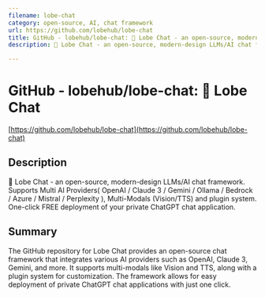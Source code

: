 ```yaml
---
filename: lobe-chat
category: open-source, AI, chat framework
url: https://github.com/lobehub/lobe-chat
title: GitHub - lobehub/lobe-chat: 🤯 Lobe Chat - an open-source, modern-design LLMs/AI chat framework. Supports Multi AI Providers( OpenAI / Claude 3 / Gemini / Ollama / Bedrock / Azure / Mistral / Perplexity ), Multi-Modals (Vision/TTS) and plugin system. One-click FREE deployment of your private ChatGPT chat application.
description: 🤯 Lobe Chat - an open-source, modern-design LLMs/AI chat framework. Supports Multi AI Providers( OpenAI / Claude 3 / Gemini / Ollama / Bedrock / Azure / Mistral / Perplexity ), Multi-Modals (Vision/TTS) and plugin system. One-click FREE deployment of your private ChatGPT chat application.

--- 
```


# GitHub - lobehub/lobe-chat: 🤯 Lobe Chat

[https://github.com/lobehub/lobe-chat](https://github.com/lobehub/lobe-chat)

## Description

🤯 Lobe Chat - an open-source, modern-design LLMs/AI chat framework. Supports Multi AI Providers( OpenAI / Claude 3 / Gemini / Ollama / Bedrock / Azure / Mistral / Perplexity ), Multi-Modals (Vision/TTS) and plugin system. One-click FREE deployment of your private ChatGPT chat application.

## Summary

The GitHub repository for Lobe Chat provides an open-source chat framework that integrates various AI providers such as OpenAI, Claude 3, Gemini, and more. It supports multi-modals like Vision and TTS, along with a plugin system for customization. The framework allows for easy deployment of private ChatGPT chat applications with just one click.
